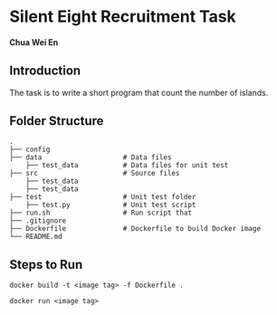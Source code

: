 # Silent Eight Recruitment Task

#### Chua Wei En

## Introduction

The task is to write a short program that count the number of islands.

## Folder Structure

    . 
    ├── config                  
    ├── data                    # Data files
        ├── test_data           # Data files for unit test
    ├── src                     # Source files 
        ├── test_data  
        ├── test_data  
    ├── test                    # Unit test folder
        ├── test.py             # Unit test script
    ├── run.sh                  # Run script that 
    ├── .gitignore              
    ├── Dockerfile              # Dockerfile to build Docker image
    └── README.md

## Steps to Run

```
docker build -t <image tag> -f Dockerfile .
```

```
docker run <image tag>
```
